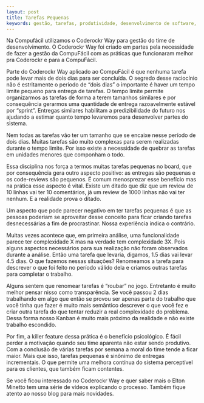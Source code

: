 ```yaml
---
layout: post
title: Tarefas Pequenas
keywords: gestão, tarefas, produtividade, desenvolvimento de software, continuous delivery
---
```



Na Compufácil utilizamos o Coderockr Way para gestão do time de
desenvolvimento. O Coderockr Way foi criado em partes pela necessidade
de fazer a gestão da CompuFácil com as práticas que funcionaram
melhor pra Coderockr e para a CompuFácil.

Parte do Coderockr Way aplicado ao CompuFácil é que nenhuma tarefa
pode levar mais de dois dias para ser concluída. O segredo desse
raciocínio não é estritamente o período de “dois dias” o
importante é haver um tempo limite pequeno para entrega de tarefas. O
tempo limite permite organizarmos as tarefas de forma a terem tamanhos
similares e por consequência gerarmos uma quantidade de entrega
razoavelmente estável por “sprint”. Entregas similares habilitam a
predizibilidade do futuro nos ajudando a estimar quanto tempo levaremos
para desenvolver partes do sistema.

Nem todas as tarefas vão ter um tamanho que se encaixe nesse período
de dois dias. Muitas tarefas são muito complexas para serem realizadas
durante o tempo limite. Por isso existe a necessidade de quebrar as
tarefas em unidades menores que componham o todo.

Essa disciplina nos força a termos muitas tarefas pequenas no board,
que por consequência gera outro aspecto positivo: as entregas são
pequenas e os code-reviews são pequenos. É comum menosprezar esse
benefício mas na prática esse aspecto é vital. Existe um ditado que
diz que um review de 10 linhas vai ter 10 comentários, já um review de
1000 linhas não vai ter nenhum. E a realidade prova o ditado.

Um aspecto que pode parecer negativo em ter tarefas pequenas é que
as pessoas poderiam se aproveitar desse conceito para ficar criando
tarefas desnecessárias a fim de procrastinar. Nossa experiência indica
o contrário.

Muitas vezes acontece que, em primeira análise, uma funcionalidade
parece ter complexidade X mas na verdade tem complexidade 3X. Pois
alguns aspectos necessários para sua realização não foram observados
durante a análise. Então uma tarefa que levaria, digamos, 1.5 dias vai
levar 4.5 dias. O que fazemos nessas situações? Renomeamos a tarefa
para descrever o que foi feito no período válido dela e criamos outras
tarefas para completar o trabalho.

Alguns sentem que renomear tarefas é “roubar” no jogo. Entretanto
é muito melhor pensar nisso como transparência. Se você passou 2 dias
trabalhando em algo que então se provou ser apenas parte do trabalho
que você tinha que fazer é muito mais semântico descrever o que você
fez e criar outra tarefa do que tentar reduzir a real complexidade do
problema. Dessa forma nosso Kanban é muito mais próximo da realidade e
não existe trabalho escondido.

Por fim, a killer feature dessa prática é o benefício psicológico.
É fácil perder a motivação quando seu time aparenta não estar sendo
produtivo. Com a conclusão de várias tarefas por semana a moral do
time tende a ficar maior. Mais que isso, tarefas pequenas é sinônimo
de entregas incrementais. O que permite uma melhora contínua do sistema
perceptível para os clientes, que também ficam contentes.

Se você ficou interessado no Coderockr Way e quer saber mais o Elton
Minetto tem uma série de vídeos explicando o processo. Também fique
atento ao nosso blog para mais novidades.
